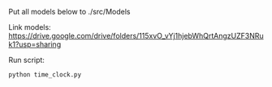 Put all models below to ./src/Models

Link models:
	https://drive.google.com/drive/folders/115xvO_vYj1hjebWhQrtAngzUZF3NRuk1?usp=sharing

Run script:

	python time_clock.py